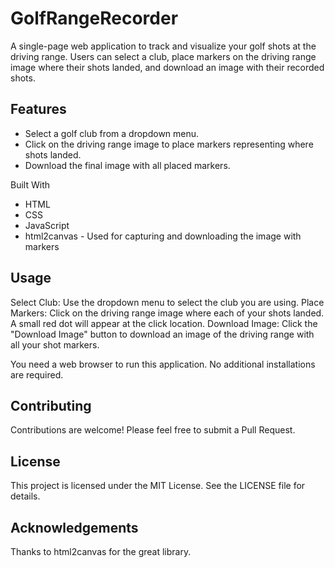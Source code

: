 # GolfRangeRecorder

A single-page web application to track and visualize your golf shots at the driving range. Users can select a club, place markers on the driving range image where their shots landed, and download an image with their recorded shots.

## Features

* Select a golf club from a dropdown menu.
* Click on the driving range image to place markers representing where shots landed.
* Download the final image with all placed markers.

Built With
* HTML
* CSS
* JavaScript
* html2canvas - Used for capturing and downloading the image with markers

## Usage

Select Club: Use the dropdown menu to select the club you are using.
Place Markers: Click on the driving range image where each of your shots landed. A small red dot will appear at the click location.
Download Image: Click the "Download Image" button to download an image of the driving range with all your shot markers.

You need a web browser to run this application. No additional installations are required. 

## Contributing

Contributions are welcome! Please feel free to submit a Pull Request.

## License

This project is licensed under the MIT License. See the LICENSE file for details.

## Acknowledgements

Thanks to html2canvas for the great library.
